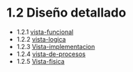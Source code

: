  # 1.2 Diseño detallado

- 1.2.1 [vista-funcional](https://github.com/F3liP3L/Software2-QuickJob-Documentacion/tree/main/desing-dettails/vista-funcional)
- 1.2.2 [vista-logica](https://github.com/F3liP3L/Software2-QuickJob-Documentacion/tree/main/desing-dettails/vista-logica) 
- 1.2.3 [Vista-implementacion](https://github.com/F3liP3L/Software2-QuickJob-Documentacion/tree/main/desing-dettails/vista-implementacion)
- 1.2.4 [vista-de-procesos](https://github.com/F3liP3L/Software2-QuickJob-Documentacion/tree/main/desing-dettails/vista-de-procesos)
- 1.2.5 [Vista-fisica](https://github.com/F3liP3L/Software2-QuickJob-Documentacion/blob/main/desing-dettails/Vista-fisica/diagrama-despliegue.md)




    
